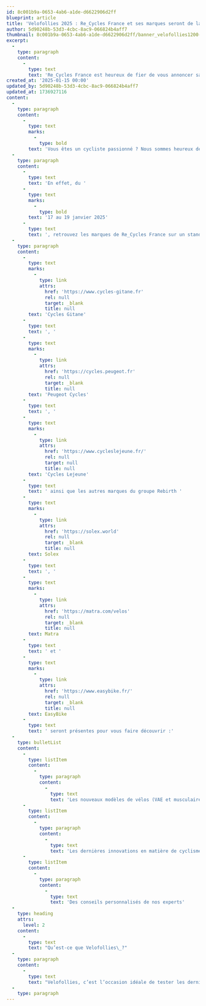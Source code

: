 ```yaml
---
id: 8c001b9a-0653-4ab6-a1de-d6622906d2ff
blueprint: article
title: 'Velofollies 2025 : Re_Cycles France et ses marques seront de la partie'
author: 5d90248b-53d3-4cbc-8ac9-066824b4aff7
thumbnail: 8c001b9a-0653-4ab6-a1de-d6622906d2ff/banner_velofollies1200-600.jpg
excerpt:
  -
    type: paragraph
    content:
      -
        type: text
        text: 'Re_Cycles France est heureux de fier de vous annoncer sa présence et celles de ses marques au salon Vélofollies 2025.'
created_at: '2025-01-15 00:00'
updated_by: 5d90248b-53d3-4cbc-8ac9-066824b4aff7
updated_at: 1736927116
content:
  -
    type: paragraph
    content:
      -
        type: text
        marks:
          -
            type: bold
        text: 'Vous êtes un cycliste passionné ? Nous sommes heureux de vous donner rendez-vous à Velofollies, le plus grand salon cycliste du Benelux !'
  -
    type: paragraph
    content:
      -
        type: text
        text: 'En effet, du '
      -
        type: text
        marks:
          -
            type: bold
        text: '17 au 19 janvier 2025'
      -
        type: text
        text: ', retrouvez les marques de Re_Cycles France sur un stand de 140m2 à Kortrijk XPO !'
  -
    type: paragraph
    content:
      -
        type: text
        marks:
          -
            type: link
            attrs:
              href: 'https://www.cycles-gitane.fr'
              rel: null
              target: _blank
              title: null
        text: 'Cycles Gitane'
      -
        type: text
        text: ', '
      -
        type: text
        marks:
          -
            type: link
            attrs:
              href: 'https://cycles.peugeot.fr'
              rel: null
              target: _blank
              title: null
        text: 'Peugeot Cycles'
      -
        type: text
        text: ', '
      -
        type: text
        marks:
          -
            type: link
            attrs:
              href: 'https://www.cycleslejeune.fr/'
              rel: null
              target: null
              title: null
        text: 'Cycles Lejeune'
      -
        type: text
        text: ' ainsi que les autres marques du groupe Rebirth '
      -
        type: text
        marks:
          -
            type: link
            attrs:
              href: 'https://solex.world'
              rel: null
              target: _blank
              title: null
        text: Solex
      -
        type: text
        text: ', '
      -
        type: text
        marks:
          -
            type: link
            attrs:
              href: 'https://matra.com/velos'
              rel: null
              target: _blank
              title: null
        text: Matra
      -
        type: text
        text: ' et '
      -
        type: text
        marks:
          -
            type: link
            attrs:
              href: 'https://www.easybike.fr/'
              rel: null
              target: _blank
              title: null
        text: EasyBike
      -
        type: text
        text: ' seront présentes pour vous faire découvrir :'
  -
    type: bulletList
    content:
      -
        type: listItem
        content:
          -
            type: paragraph
            content:
              -
                type: text
                text: 'Les nouveaux modèles de vélos (VAE et musculaires)'
      -
        type: listItem
        content:
          -
            type: paragraph
            content:
              -
                type: text
                text: 'Les dernières innovations en matière de cyclisme'
      -
        type: listItem
        content:
          -
            type: paragraph
            content:
              -
                type: text
                text: 'Des conseils personnalisés de nos experts'
  -
    type: heading
    attrs:
      level: 2
    content:
      -
        type: text
        text: "Qu’est-ce que Velofollies\_?"
  -
    type: paragraph
    content:
      -
        type: text
        text: "Velofollies, c’est l’occasion idéale de tester les dernières nouveautés, de rencontrer d’autres passionnés et de faire le plein d’inspiration pour vos prochaines sorties à vélo.\_Sur le salon, retrouvez des vélos en tout genre\_: VAE, vélo de route, VTT, vélo gravel, VTC… Ainsi que les dernières innovations en matière d’équipements vélo\_!\_En bref, Velofollies est l’événement vélo de cette rentrée 2025."
  -
    type: paragraph
---
```

